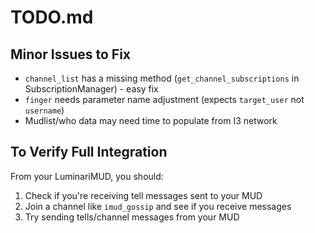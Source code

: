 # TODO.md

## Minor Issues to Fix

- `channel_list` has a missing method (`get_channel_subscriptions` in SubscriptionManager) - easy fix
- `finger` needs parameter name adjustment (expects `target_user` not `username`)
- Mudlist/who data may need time to populate from I3 network

## To Verify Full Integration

From your LuminariMUD, you should:
1. Check if you're receiving tell messages sent to your MUD
2. Join a channel like `imud_gossip` and see if you receive messages
3. Try sending tells/channel messages from your MUD

